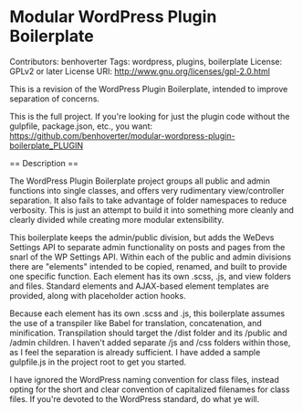 # Modular WordPress Plugin Boilerplate

Contributors: benhoverter
Tags: wordpress, plugins, boilerplate
License: GPLv2 or later
License URI: http://www.gnu.org/licenses/gpl-2.0.html

This is a revision of the WordPress Plugin Boilerplate, intended to improve separation of concerns.

This is the full project.  If you're looking for just the plugin code without the gulpfile, package.json, etc., you want:
https://github.com/benhoverter/modular-wordpress-plugin-boilerplate_PLUGIN

== Description ==

The WordPress Plugin Boilerplate project groups all public and admin functions into single classes, and offers very rudimentary
view/controller separation.  It also fails to take advantage of folder namespaces to reduce verbosity.  This is just an attempt to build it into something more cleanly and clearly divided while creating more modular extensibility.

This boilerplate keeps the admin/public division, but adds the WeDevs Settings API to separate admin functionality on posts and pages from the snarl of the WP Settings API.  Within each of the public and admin divisions there are "elements" intended to be copied, renamed, and built to provide one specific function.  Each element has its own .scss, .js, and view folders and files.  Standard elements and AJAX-based element templates are provided, along with placeholder action hooks.

Because each element has its own .scss and .js, this boilerplate assumes the use of a transpiler like Babel for translation, concatenation, and minification.  Transpilation should target the /dist folder and its /public and /admin children.  I haven't added separate /js and /css folders within those, as I feel the separation is already sufficient.  I have added a sample gulpfile.js in the project root to get you started.

I have ignored the WordPress naming convention for class files, instead opting for the short and clear convention of capitalized filenames for class files.  If you're devoted to the WordPress standard, do what ye will.
